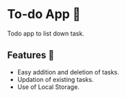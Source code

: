 
# To-do App 📜

Todo app to list down task.






## Features 💫​

- Easy addition and deletion of tasks.
- Updation of existing tasks.
- Use of Local Storage.


